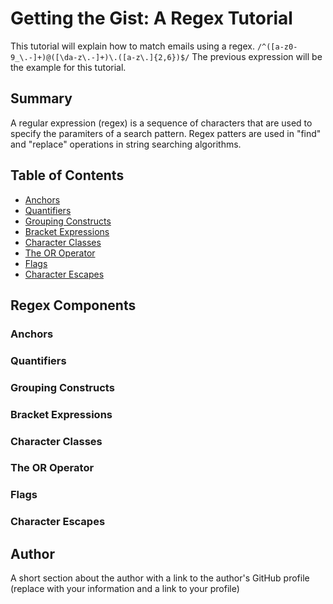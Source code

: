 # Getting the Gist: A Regex Tutorial

This tutorial will explain how to match emails using a regex.  `/^([a-z0-9_\.-]+)@([\da-z\.-]+)\.([a-z\.]{2,6})$/` The previous expression will be the example for this tutorial.

## Summary

A regular expression (regex) is a sequence of characters that are used to specify the paramiters of a search pattern.  Regex patters are used in "find" and "replace" operations in string searching algorithms.

## Table of Contents

- [Anchors](#anchors)
- [Quantifiers](#quantifiers)
- [Grouping Constructs](#grouping-constructs)
- [Bracket Expressions](#bracket-expressions)
- [Character Classes](#character-classes)
- [The OR Operator](#the-or-operator)
- [Flags](#flags)
- [Character Escapes](#character-escapes)

## Regex Components

### Anchors



### Quantifiers

### Grouping Constructs

### Bracket Expressions

### Character Classes

### The OR Operator

### Flags

### Character Escapes

## Author

A short section about the author with a link to the author's GitHub profile (replace with your information and a link to your profile)
